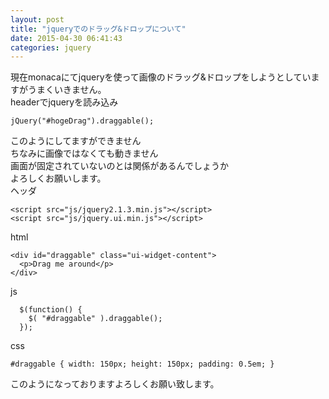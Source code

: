 ```yaml
---
layout: post
title: "jqueryでのドラッグ&ドロップについて"
date: 2015-04-30 06:41:43
categories: jquery
---
```

<p>現在monacaにてjqueryを使って画像のドラッグ&amp;ドロップをしようとしていますがうまくいきません。<br>
headerでjqueryを読み込み</p>

<pre><code>jQuery("#hogeDrag").draggable();
</code></pre>

<p>このようにしてますができません<br>
ちなみに画像ではなくても動きません<br>
画面が固定されていないのとは関係があるんでしょうか<br>
よろしくお願いします。<br>
ヘッダ</p>

<pre><code>&lt;script src="js/jquery2.1.3.min.js"&gt;&lt;/script&gt;
&lt;script src="js/jquery.ui.min.js"&gt;&lt;/script&gt;
</code></pre>

<p>html</p>

<pre><code>&lt;div id="draggable" class="ui-widget-content"&gt;
  &lt;p&gt;Drag me around&lt;/p&gt;
&lt;/div&gt;
</code></pre>

<p>js</p>

<pre><code>  $(function() {
    $( "#draggable" ).draggable();
  });
</code></pre>

<p>css</p>

<pre><code>#draggable { width: 150px; height: 150px; padding: 0.5em; }
</code></pre>

<p>このようになっておりますよろしくお願い致します。</p>
